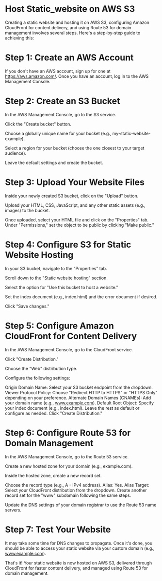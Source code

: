 # Host Static_website on AWS S3
Creating a static website and hosting it on AWS S3, configuring Amazon CloudFront for content delivery, and using Route 53 for domain management involves several steps. Here's a step-by-step guide to achieving this:

# Step 1: Create an AWS Account

If you don't have an AWS account, sign up for one at https://aws.amazon.com/. Once you have an account, log in to the AWS Management Console.

# Step 2: Create an S3 Bucket

In the AWS Management Console, go to the S3 service.

Click the "Create bucket" button.

Choose a globally unique name for your bucket (e.g., my-static-website-example).

Select a region for your bucket (choose the one closest to your target audience).

Leave the default settings and create the bucket.

# Step 3: Upload Your Website Files

Inside your newly created S3 bucket, click on the "Upload" button.

Upload your HTML, CSS, JavaScript, and any other static assets (e.g., images) to the bucket.

Once uploaded, select your HTML file and click on the "Properties" tab. Under "Permissions," set the object to be public by clicking "Make public."

# Step 4: Configure S3 for Static Website Hosting

In your S3 bucket, navigate to the "Properties" tab.

Scroll down to the "Static website hosting" section.

Select the option for "Use this bucket to host a website."

Set the index document (e.g., index.html) and the error document if desired.

Click "Save changes."

# Step 5: Configure Amazon CloudFront for Content Delivery

In the AWS Management Console, go to the CloudFront service.

Click "Create Distribution."

Choose the "Web" distribution type.

Configure the following settings:

Origin Domain Name: Select your S3 bucket endpoint from the dropdown.
Viewer Protocol Policy: Choose "Redirect HTTP to HTTPS" or "HTTPS Only" depending on your preference.
Alternate Domain Names (CNAMEs): Add your domain name (e.g., www.example.com).
Default Root Object: Specify your index document (e.g., index.html).
Leave the rest as default or configure as needed.
Click "Create Distribution."

# Step 6: Configure Route 53 for Domain Management

In the AWS Management Console, go to the Route 53 service.

Create a new hosted zone for your domain (e.g., example.com).

Inside the hosted zone, create a new record set.

Choose the record type (e.g., A - IPv4 address).
Alias: Yes.
Alias Target: Select your CloudFront distribution from the dropdown.
Create another record set for the "www" subdomain following the same steps.

Update the DNS settings of your domain registrar to use the Route 53 name servers.

# Step 7: Test Your Website

It may take some time for DNS changes to propagate. Once it's done, you should be able to access your static website via your custom domain (e.g., www.example.com).

That's it! Your static website is now hosted on AWS S3, delivered through CloudFront for faster content delivery, and managed using Route 53 for domain management.